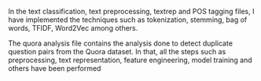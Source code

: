 In the text classification, text preprocessing, textrep and POS tagging files, I have implemented the techniques such as tokenization, stemming, bag of words, TFIDF, Word2Vec among others.

The quora analysis file contains the analysis done to detect duplicate question pairs from the Quora dataset. In that, all the steps such as preprocessing, text representation, feature engineering, model training and others have been performed
